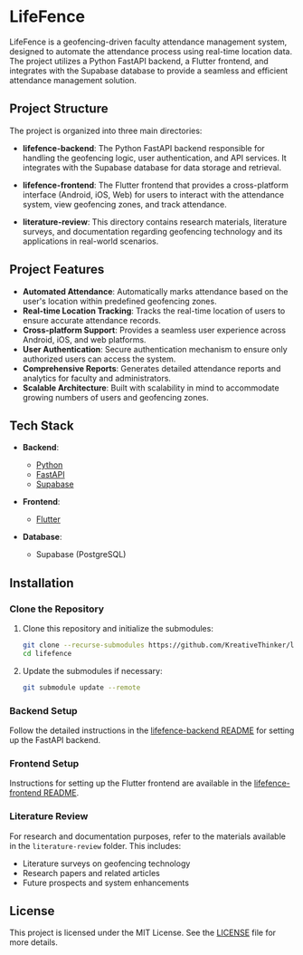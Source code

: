 # LifeFence

LifeFence is a geofencing-driven faculty attendance management system, designed to automate the attendance process using real-time location data. The project utilizes a Python FastAPI backend, a Flutter frontend, and integrates with the Supabase database to provide a seamless and efficient attendance management solution.

## Project Structure

The project is organized into three main directories:

- **lifefence-backend**: 
  The Python FastAPI backend responsible for handling the geofencing logic, user authentication, and API services. It integrates with the Supabase database for data storage and retrieval.

- **lifefence-frontend**: 
  The Flutter frontend that provides a cross-platform interface (Android, iOS, Web) for users to interact with the attendance system, view geofencing zones, and track attendance.

- **literature-review**: 
  This directory contains research materials, literature surveys, and documentation regarding geofencing technology and its applications in real-world scenarios.

## Project Features

- **Automated Attendance**: Automatically marks attendance based on the user's location within predefined geofencing zones.
- **Real-time Location Tracking**: Tracks the real-time location of users to ensure accurate attendance records.
- **Cross-platform Support**: Provides a seamless user experience across Android, iOS, and web platforms.
- **User Authentication**: Secure authentication mechanism to ensure only authorized users can access the system.
- **Comprehensive Reports**: Generates detailed attendance reports and analytics for faculty and administrators.
- **Scalable Architecture**: Built with scalability in mind to accommodate growing numbers of users and geofencing zones.

## Tech Stack

- **Backend**: 
  - [Python](https://www.python.org/)
  - [FastAPI](https://fastapi.tiangolo.com/)
  - [Supabase](https://supabase.io/)
  
- **Frontend**: 
  - [Flutter](https://flutter.dev/)

- **Database**: 
  - Supabase (PostgreSQL)

## Installation

### Clone the Repository

1. Clone this repository and initialize the submodules:
    ```bash
    git clone --recurse-submodules https://github.com/KreativeThinker/lifefence.git
    cd lifefence
    ```

2. Update the submodules if necessary:
    ```bash
    git submodule update --remote
    ```

### Backend Setup

Follow the detailed instructions in the [lifefence-backend README](lifefence-backend/README.md) for setting up the FastAPI backend.

### Frontend Setup

Instructions for setting up the Flutter frontend are available in the [lifefence-frontend README](lifefence-frontend/README.md).

### Literature Review

For research and documentation purposes, refer to the materials available in the `literature-review` folder. This includes:
- Literature surveys on geofencing technology
- Research papers and related articles
- Future prospects and system enhancements

## License

This project is licensed under the MIT License. See the [LICENSE](LICENSE) file for more details.
